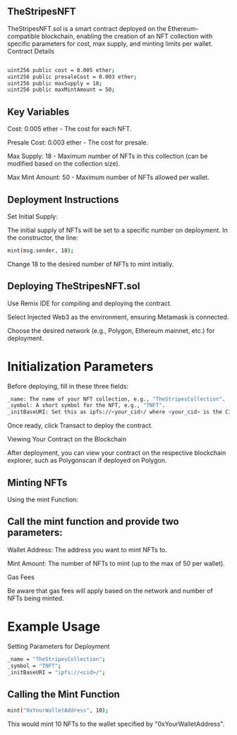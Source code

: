   

## TheStripesNFT
 TheStripesNFT.sol is a smart contract deployed on the Ethereum-compatible blockchain, enabling the creation of an NFT collection with specific parameters for cost, max supply, and minting limits per wallet.
Contract Details
```bash

uint256 public cost = 0.005 ether;
uint256 public presaleCost = 0.003 ether;
uint256 public maxSupply = 18;
uint256 public maxMintAmount = 50;
```
## Key Variables

 Cost: 0.005 ether - The cost for each NFT.
  
Presale Cost: 0.003 ether - The cost for presale.

Max Supply: 18 - Maximum number of NFTs in this collection (can be modified based on the collection size).
  
Max Mint Amount: 50 - Maximum number of NFTs allowed per wallet.

## Deployment Instructions
 Set Initial Supply:

 The initial supply of NFTs will be set to a specific number on deployment. In the constructor, the line:

```bash
mint(msg.sender, 18);
```
Change 18 to the desired number of NFTs to mint initially.
## Deploying TheStripesNFT.sol

 Use Remix IDE for compiling and deploying the contract.
 
Select Injected Web3 as the environment, ensuring Metamask is connected.

Choose the desired network (e.g., Polygon, Ethereum mainnet, etc.) for deployment.

# Initialization Parameters

Before deploying, fill in these three fields:
```bash
_name: The name of your NFT collection, e.g., "TheStripesCollection".
_symbol: A short symbol for the NFT, e.g., "TNFT".
_initBaseURI: Set this as ipfs://<your_cid>/ where <your_cid> is the CID of your JSON metadata file. Make sure it ends with a /.
```
Once ready, click Transact to deploy the contract.

Viewing Your Contract on the Blockchain

 After deployment, you can view your contract on the respective blockchain explorer, such as Polygonscan if deployed on Polygon.

## Minting NFTs
Using the mint Function:

## Call the mint function and provide two parameters:
Wallet Address: The address you want to mint NFTs to.

Mint Amount: The number of NFTs to mint (up to the max of 50 per wallet).

Gas Fees

Be aware that gas fees will apply based on the network and number of NFTs being minted.
# Example Usage
 Setting Parameters for Deployment
```bash
_name = "TheStripesCollection";
_symbol = "TNFT";
_initBaseURI = "ipfs://<cid>/";
```
## Calling the Mint Function
``` bash
mint("0xYourWalletAddress", 10);
```
This would mint 10 NFTs to the wallet specified by "0xYourWalletAddress".
